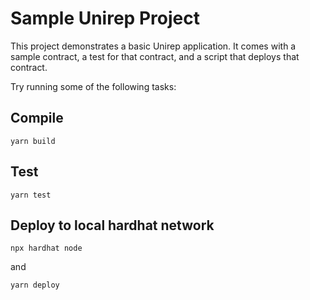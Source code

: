# Sample Unirep Project

This project demonstrates a basic Unirep application. It comes with a sample contract, a test for that contract, and a script that deploys that contract.

Try running some of the following tasks:

## Compile

```shell
yarn build
```

## Test

```shell
yarn test
```

## Deploy to local hardhat network

```shell
npx hardhat node
```
and
```shell
yarn deploy
```
